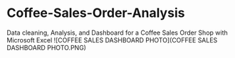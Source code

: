 # Coffee-Sales-Order-Analysis
Data cleaning, Analysis, and Dashboard for a Coffee Sales Order Shop with Microsoft Excel
![COFFEE SALES DASHBOARD PHOTO](COFFEE SALES DASHBOARD PHOTO.PNG)
